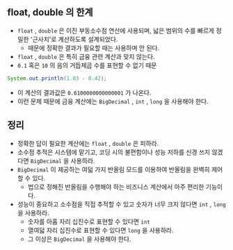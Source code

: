 ## float, double 의 한계
- `float` , `double` 은 이진 부동소수점 연산에 사용되며, 넓은 범위의 수를 빠르게 정밀한 '근사치'로 계산하도록 설계되었다.
  - 때문에 정확한 결과가 필요할 때는 사용하며 안 된다.
- `float` , `double` 은 특히 금융 관련 계산과 맞지 않는다.
- `0.1` 혹은 `10` 의 음의 거듭제곱 수를 표현할 수 없기 때문
```java
System.out.println(1.03 - 0.42);
```
- 이 계산의 결과값은 `0.6100000000000001` 가 나온다.
- 이런 문제 때문에 금융 계산에는 `BigDecimal` , `int` , `long` 을 사용해야 한다.

## 정리
- 정확한 답이 필요한 계산에는 `float` , `double` 은 피하라.
- 소수점 추적은 시스템에 맡기고, 코딩 시의 불편함이나 성능 저하를 신경 쓰지 않겠다면 `BigDecimal` 을 사용하라.
- `BigDecimal` 이 제공하는 여덟 가지 반올림 모드를 이용하여 반올림을 완벽히 제어할 수 있다.
  - 법으로 정해진 반올림을 수행해야 하는 비즈니스 계산에서 아주 편리한 기능이다.
- 성능이 중요하고 소수점을 직접 추적할 수 있고 숫자가 너무 크지 않다면 `int` , `long` 을 사용하라.
  - 숫자를 아홉 자리 십진수로 표현할 수 있다면 `int`
  - 열여덟 자리 십진수로 표현할 수 있다면 `long` 을 사용하라.
  - 그 이상은 `BigDecimal` 을 사용해야 한다.
